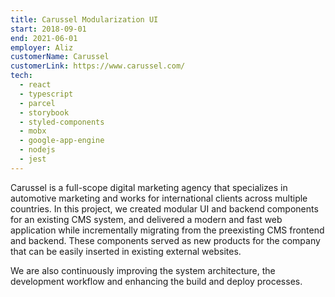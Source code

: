 ```yaml
---
title: Carussel Modularization UI
start: 2018-09-01
end: 2021-06-01
employer: Aliz
customerName: Carussel
customerLink: https://www.carussel.com/
tech:
  - react
  - typescript
  - parcel
  - storybook
  - styled-components
  - mobx
  - google-app-engine
  - nodejs
  - jest
---
```


Carussel is a full-scope digital marketing agency that specializes in automotive marketing and works for international clients across multiple countries. In this project, we created modular UI and backend components for an existing CMS system, and delivered a modern and fast web application while incrementally migrating from the preexisting CMS frontend and backend. These components served as new products for the company that can be easily inserted in existing external websites.

We are also continuously improving the system architecture, the development workflow and enhancing the build and deploy processes.
